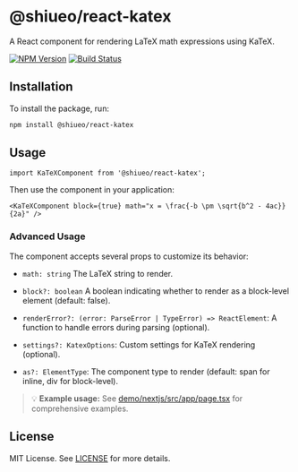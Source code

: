 # @shiueo/react-katex

A React component for rendering LaTeX math expressions using KaTeX.

[![NPM Version](https://img.shields.io/npm/v/@shiueo/react-katex)](https://www.npmjs.com/package/@shiueo/react-katex)
[![Build Status](https://img.shields.io/github/checks-status/shiueo/react-katex/main)](https://github.com/shiueo/react-katex)

## Installation

To install the package, run:

```bash
npm install @shiueo/react-katex
```

## Usage
```tsx
import KaTeXComponent from '@shiueo/react-katex';
```
Then use the component in your application:
```tsx
<KaTeXComponent block={true} math="x = \frac{-b \pm \sqrt{b^2 - 4ac}}{2a}" />
```
### Advanced Usage
The component accepts several props to customize its behavior:

- `math: string` The LaTeX string to render.

- `block?: boolean` A boolean indicating whether to render as a block-level element (default: false).

- `renderError?: (error: ParseError | TypeError) => ReactElement`: A function to handle errors during parsing (optional).

- `settings?: KatexOptions`: Custom settings for KaTeX rendering (optional).

- `as?: ElementType`: The component type to render (default: span for inline, div for block-level).

> 💡 **Example usage:** See [demo/nextjs/src/app/page.tsx](nextjs/page.tsx) for comprehensive examples.

## License
MIT License. See [LICENSE](./LICENSE) for more details.